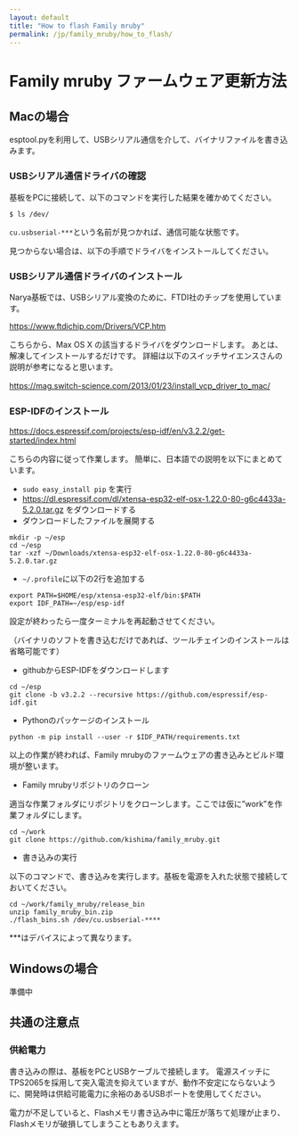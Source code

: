 ```yaml
---
layout: default
title: "How to flash Family mruby"
permalink: /jp/family_mruby/how_to_flash/
---
```


# Family mruby ファームウェア更新方法

## Macの場合

esptool.pyを利用して、USBシリアル通信を介して、バイナリファイルを書き込みます。

### USBシリアル通信ドライバの確認

基板をPCに接続して、以下のコマンドを実行した結果を確かめてください。

```
$ ls /dev/
```

`cu.usbserial-***`という名前が見つかれば、通信可能な状態です。

見つからない場合は、以下の手順でドライバをインストールしてください。

### USBシリアル通信ドライバのインストール

Narya基板では、USBシリアル変換のために、FTDI社のチップを使用しています。

https://www.ftdichip.com/Drivers/VCP.htm

こちらから、Max OS X の該当するドライバをダウンロードします。
あとは、解凍してインストールするだけです。
詳細は以下のスイッチサイエンスさんの説明が参考になると思います。

https://mag.switch-science.com/2013/01/23/install_vcp_driver_to_mac/
　

### ESP-IDFのインストール

https://docs.espressif.com/projects/esp-idf/en/v3.2.2/get-started/index.html

こちらの内容に従って作業します。
簡単に、日本語での説明を以下にまとめています。

* `sudo easy_install pip` を実行
* https://dl.espressif.com/dl/xtensa-esp32-elf-osx-1.22.0-80-g6c4433a-5.2.0.tar.gz をダウンロードする
* ダウンロードしたファイルを展開する

```
mkdir -p ~/esp
cd ~/esp
tar -xzf ~/Downloads/xtensa-esp32-elf-osx-1.22.0-80-g6c4433a-5.2.0.tar.gz
```

* `~/.profile`に以下の2行を追加する

```
export PATH=$HOME/esp/xtensa-esp32-elf/bin:$PATH
export IDF_PATH=~/esp/esp-idf
```

設定が終わったら一度ターミナルを再起動させてください。

（バイナリのソフトを書き込むだけであれば、ツールチェインのインストールは省略可能です）

* githubからESP-IDFをダウンロードします

```
cd ~/esp
git clone -b v3.2.2 --recursive https://github.com/espressif/esp-idf.git
```

* Pythonのパッケージのインストール

```
python -m pip install --user -r $IDF_PATH/requirements.txt
```

以上の作業が終われば、Family mrubyのファームウェアの書き込みとビルド環境が整います。

* Family mrubyリポジトリのクローン

適当な作業フォルダにリポジトリをクローンします。ここでは仮に”work”を作業フォルダにします。

```
cd ~/work
git clone https://github.com/kishima/family_mruby.git
```

* 書き込みの実行

以下のコマンドで、書き込みを実行します。基板を電源を入れた状態で接続しておいてください。

```
cd ~/work/family_mruby/release_bin
unzip family_mruby_bin.zip
./flash_bins.sh /dev/cu.usbserial-****
```

***はデバイスによって異なります。


## Windowsの場合

準備中


## 共通の注意点

### 供給電力

書き込みの際は、基板をPCとUSBケーブルで接続します。
電源スイッチにTPS2065を採用して突入電流を抑えていますが、動作不安定にならないように、開発時は供給可能電力に余裕のあるUSBポートを使用してください。

電力が不足していると、Flashメモリ書き込み中に電圧が落ちて処理が止まり、Flashメモリが破損してしまうこともありえます。
